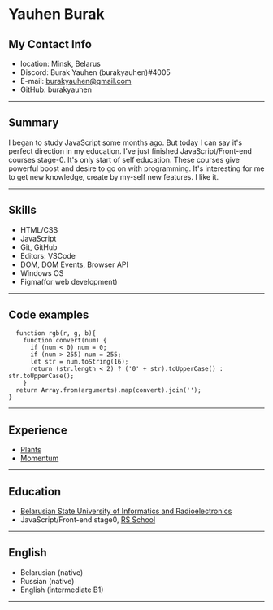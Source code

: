 # Yauhen Burak

## My Contact Info
* location: Minsk, Belarus
* Discord: Burak Yauhen (burakyauhen)#4005
* E-mail: burakyauhen@gmail.com
* GitHub: burakyauhen
****
## Summary 
I began to study JavaScript some months ago. But today I can say it's perfect direction in my education. I've just finished JavaScript/Front-end courses stage-0. It's only start of self education. These courses give powerful boost and desire to go on with programming. It's interesting for me to get new knowledge, create by my-self new features. I like it.  
****
## Skills
* HTML/CSS
* JavaScript
* Git, GitHub
* Editors: VSCode 
* DOM, DOM Events, Browser API
* Windows OS
* Figma(for web development)
****
## Code examples
```
  function rgb(r, g, b){
    function convert(num) {
      if (num < 0) num = 0;
      if (num > 255) num = 255;
      let str = num.toString(16);
      return (str.length < 2) ? ('0' + str).toUpperCase() : str.toUpperCase();
    }
  return Array.from(arguments).map(convert).join('');
}
```
****

## Experience
* [Plants](https://rolling-scopes-school.github.io/burakyauhen-JSFEPRESCHOOL2022Q4/plants/)
* [Momentum](https://rolling-scopes-school.github.io/burakyauhen-JSFEPRESCHOOL2022Q4/momentum/)
****

## Education
* [Belarusian State University of Informatics and Radioelectronics](https://www.bsuir.by/)
* JavaScript/Front-end stage0, [RS School](https://rs.school/)
****

## English
* Belarusian (native)
* Russian (native)
* English (intermediate B1)
****
